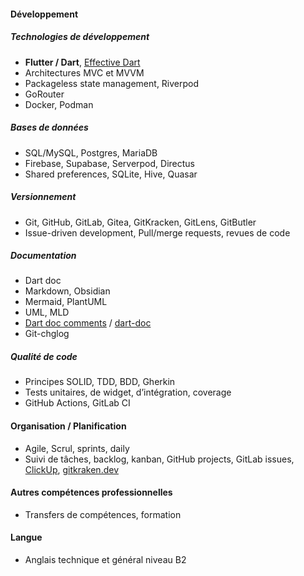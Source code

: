 
#### Développement
##### Technologies de développement
- **Flutter / Dart**, [Effective Dart](https://dart.dev/effective-dart)
- Architectures MVC et MVVM
- Packageless state management, Riverpod
- GoRouter
- Docker, Podman
##### Bases de données
- SQL/MySQL, Postgres, MariaDB
- Firebase, Supabase, Serverpod, Directus
- Shared preferences, SQLite, Hive, Quasar
##### Versionnement
- Git, GitHub, GitLab, Gitea, GitKracken, GitLens, GitButler
- Issue-driven development, Pull/merge requests, revues de code
##### Documentation
- Dart doc
- Markdown, Obsidian
- Mermaid, PlantUML
- UML, MLD
- [Dart doc comments](https://dart.dev/effective-dart/documentation) / [dart-doc](https://dart.dev/tools/dart-doc)
- Git-chglog
##### Qualité de code
- Principes SOLID, TDD, BDD, Gherkin
- Tests unitaires, de widget, d’intégration, coverage
- GitHub Actions, GitLab CI

#### Organisation / Planification
- Agile, Scrul, sprints, daily
- Suivi de tâches, backlog, kanban, GitHub projects, GitLab issues, [ClickUp](https://clickup.com/), [gitkraken.dev](https://gitkraken.dev/)
#### Autres compétences professionnelles
   - Transfers de compétences, formation
#### Langue
   - Anglais technique et général niveau B2